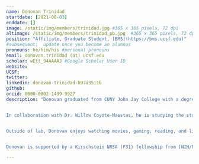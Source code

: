 ```yaml
---
name: Donovan Trinidad
startdate: [2021-08-03]
enddate: []
image: /static/img/members/trinidad.jpg #365 x 365 pixels, 72 dpi
altimage: /static/img/members/trinidad_pb.jpg  #365 x 365 pixels, 72 dpi
position: "Affiliate, Graduate Student, [BMS](https://bms.ucsf.edu)"
#subsequent:  update once you become an alumnus
pronouns: he/him/his #personal pronouns
email: donovan.trinidad (at) ucsf.edu
scholar: wEtt_94AAAAJ #Google Scholar User ID
website:
UCSF:
twitter:
linkedin: donovan-trinidad-b97a3511b
github:
orcid: 0000-0002-1439-9927
description: "Donovan graduated from CUNY John Jay College with a degree in Cell and Molecular Biology. As an undergraduate, he worked under [Dr. Nathan Lents](https://nathanlents.wordpress.com) to help develop a computational model that determined an individual's time of death based on changes in the cadaver's skin microbiome.


In collaboration with Dr. Willow Coyote-Maestas, he is studying the structure-function relationship of the ESX-3 secretion system in M. smegmatis.


Outside of lab, Donovan enjoys watching movies, gaming, reading, and listening to music. He promises he isn't ignoring you, he's just wearing headphones and they're hidden by his hair.


Donovan is supported by a Kirschstein NRSA (F31) fellowship from [NIH/NIGMS](https://www.nigms.nih.gov/)."

---
```

